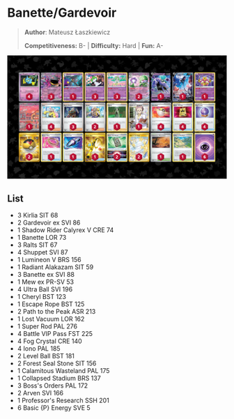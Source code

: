 # Banette/Gardevoir

> **Author**: Mateusz Łaszkiewicz
> 
> **Competitiveness:** B- | **Difficulty:** Hard | **Fun:** A-

![decklist](../../!Images/Standard/7BST-MEW/Banette-Gardevoir.png)

## List
* 3 Kirlia SIT 68
* 2 Gardevoir ex SVI 86
* 1 Shadow Rider Calyrex V CRE 74
* 1 Banette LOR 73
* 3 Ralts SIT 67
* 4 Shuppet SVI 87
* 1 Lumineon V BRS 156
* 1 Radiant Alakazam SIT 59
* 3 Banette ex SVI 88
* 1 Mew ex PR-SV 53
* 4 Ultra Ball SVI 196
* 1 Cheryl BST 123
* 1 Escape Rope BST 125
* 2 Path to the Peak ASR 213
* 1 Lost Vacuum LOR 162
* 1 Super Rod PAL 276
* 4 Battle VIP Pass FST 225
* 4 Fog Crystal CRE 140
* 4 Iono PAL 185
* 2 Level Ball BST 181
* 2 Forest Seal Stone SIT 156
* 1 Calamitous Wasteland PAL 175
* 1 Collapsed Stadium BRS 137
* 3 Boss's Orders PAL 172
* 2 Arven SVI 166
* 1 Professor's Research SSH 201
* 6 Basic {P} Energy SVE 5
